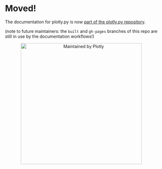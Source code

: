 # Moved!

The documentation for plotly.py is now [part of the plotly.py repository](https://github.com/plotly/plotly.py/tree/doc-prod/doc).

(note to future maintainers: the `built` and `gh-pages` branches of this repo are still in use by the documentation workflows!)

<div align="center">
  <a href="https://dash.plotly.com/project-maintenance">
    <img src="https://dash.plotly.com/assets/images/maintained-by-plotly.png" width="400px" alt="Maintained by Plotly">
  </a>
</div>
